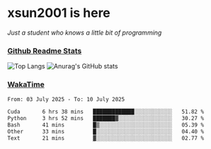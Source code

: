 # xsun2001 is here

*Just a student who knows a little bit of programming*

### [Github Readme Stats](https://github.com/anuraghazra/github-readme-stats)

![Top Langs](https://github-readme-stats.vercel.app/api/top-langs/?username=xsun2001&layout=compact&theme=radical) ![Anurag's GitHub stats](https://github-readme-stats.vercel.app/api?username=xsun2001&show_icons=true&theme=radical)

### [WakaTime](https://wakatime.com)

<!--START_SECTION:waka-->

```txt
From: 03 July 2025 - To: 10 July 2025

Cuda       6 hrs 38 mins   █████████████░░░░░░░░░░░░   51.82 %
Python     3 hrs 52 mins   ███████▓░░░░░░░░░░░░░░░░░   30.27 %
Bash       41 mins         █▒░░░░░░░░░░░░░░░░░░░░░░░   05.39 %
Other      33 mins         █░░░░░░░░░░░░░░░░░░░░░░░░   04.40 %
Text       21 mins         ▓░░░░░░░░░░░░░░░░░░░░░░░░   02.77 %
```

<!--END_SECTION:waka-->
